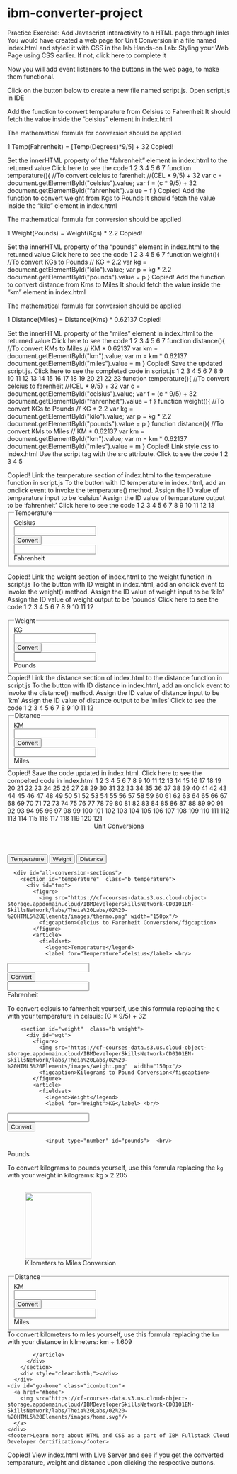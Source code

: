 # ibm-converter-project
Practice Exercise: Add Javascript interactivity to a HTML page through links
You would have created a web page for Unit Conversion in a file named index.html and styled it with CSS in the lab Hands-on Lab: Styling your Web Page using CSS earlier. If not, click here to complete it

Now you will add event listeners to the buttons in the web page, to make them functional.

Click on the button below to create a new file named script.js.
 Open script.js in IDE

Add the function to convert temparature from Celsius to Fahrenheit
It should fetch the value inside the “celsius” element in index.html

The mathematical formula for conversion should be applied

1
Temp(Fahrenheit) = [Temp(Degrees)*9/5] + 32
Copied!

Set the innerHTML property of the “fahrenheit” element in index.html to the returned value
Click here to see the code
1
2
3
4
5
6
7
function temperature(){
    //To convert celcius to farenheit
    //(CEL * 9/5) + 32
    var c = document.getElementById("celsius").value;
    var f = (c * 9/5) + 32
    document.getElementById("fahrenheit").value = f
}
Copied!
Add the function to convert weight from Kgs to Pounds
It should fetch the value inside the “kilo” element in index.html

The mathematical formula for conversion should be applied

1
Weight(Pounds) = Weight(Kgs) * 2.2
Copied!

Set the innerHTML property of the “pounds” element in index.html to the returned value
Click here to see the code
1
2
3
4
5
6
7
function weight(){
    //To convert KGs to Pounds
    // KG * 2.2
    var kg = document.getElementById("kilo").value;
    var p = kg * 2.2
    document.getElementById("pounds").value = p
}
Copied!
Add the function to convert distance from Kms to Miles
It should fetch the value inside the “km” element in index.html

The mathematical formula for conversion should be applied

1
Distance(Miles) = Distance(Kms) * 0.62137
Copied!

Set the innerHTML property of the “miles” element in index.html to the returned value
Click here to see the code
1
2
3
4
5
6
7
function distance(){
    //To convert KMs to Miles
    // KM * 0.62137
    var km = document.getElementById("km").value;
    var m = km * 0.62137
    document.getElementById("miles").value = m
}
Copied!
Save the updated script.js.
Click here to see the completed code in script.js
1
2
3
4
5
6
7
8
9
10
11
12
13
14
15
16
17
18
19
20
21
22
23
function temperature(){
    //To convert celcius to farenheit
    //(CEL * 9/5) + 32
    var c = document.getElementById("celsius").value;
    var f = (c * 9/5) + 32
    document.getElementById("fahrenheit").value = f
}
function weight(){
    //To convert KGs to Pounds
    // KG * 2.2
    var kg = document.getElementById("kilo").value;
    var p = kg * 2.2
    document.getElementById("pounds").value = p
}
function distance(){
    //To convert KMs to Miles
    // KM * 0.62137
    var km = document.getElementById("km").value;
    var m = km * 0.62137
    document.getElementById("miles").value = m
}
Copied!
Link style.css to index.html
Use the script tag with the src attribute.
Click to see the code
1
2
3
4
5
  <head>
      <title>Document</title>
      <link rel="stylesheet" href="style.css">
      <script src="script.js"></script>
  </head>
Copied!
Link the temperature section of index.html to the temperature function in script.js
To the button with ID temperature in index.html, add an onclick event to invoke the temperature() method.
Assign the ID value of temparature input to be ‘celsius’
Assign the ID value of temparature output to be ‘fahrenheit’
Click here to see the code
1
2
3
4
5
6
7
8
9
10
11
12
13
<fieldset>
    <legend>Temperature</legend>
    <label for="Temperature">Celsius</label> <br/>
    <input type="number" id="celsius"> <br/>
    <button id="temperature" onclick="temperature()"> Convert </button> <br/>
    <input type="number" id="fahrenheit"> <br/>
    <label for="Temperature">Fahrenheit</label>
</fieldset>
              
Copied!
Link the weight section of index.html to the weight function in script.js
To the button with ID weight in index.html, add an onclick event to invoke the weight() method.
Assign the ID value of weight input to be ‘kilo’
Assign the ID value of weight output to be ‘pounds’
Click here to see the code
1
2
3
4
5
6
7
8
9
10
11
12
<fieldset>
    <legend>Weight</legend>
    <label for="Weight">KG</label> <br/>
    <input type="number" id="kilo"> <br/>
    <button id="weight" onclick="weight()"> Convert </button>  <br/>
    <input type="number" id="pounds">  <br/>
    <label for="Weight">Pounds</label>
</fieldset>
Copied!
Link the distance section of index.html to the distance function in script.js
To the button with ID distance in index.html, add an onclick event to invoke the distance() method.
Assign the ID value of distance input to be ‘km’
Assign the ID value of distance output to be ‘miles’
Click to see the code
1
2
3
4
5
6
7
8
9
10
11
12
<fieldset>
    <legend>Distance</legend>
    <label for="Distance">KM</label> <br/>
    <input type="number" id="km">  <br/>
    <button id="distance" onclick="distance()"> Convert </button> <br/>
    <input type="number" id="miles">  <br/>
    <label for="Distance">Miles</label>
</fieldset>
Copied!
Save the code updated in index.html.
Click here to see the compelted code in index.html
1
2
3
4
5
6
7
8
9
10
11
12
13
14
15
16
17
18
19
20
21
22
23
24
25
26
27
28
29
30
31
32
33
34
35
36
37
38
39
40
41
42
43
44
45
46
47
48
49
50
51
52
53
54
55
56
57
58
59
60
61
62
63
64
65
66
67
68
69
70
71
72
73
74
75
76
77
78
79
80
81
82
83
84
85
86
87
88
89
90
91
92
93
94
95
96
97
98
99
100
101
102
103
104
105
106
107
108
109
110
111
112
113
114
115
116
117
118
119
120
121
<!DOCTYPE html>
<html lang="en">
  <head>
      <title>Document</title>
      <link rel="stylesheet" href="style.css">
      <script src="script.js"></script>
  </head>
  <body>
      <section id="home">
        <header>
          Unit Conversions
        </header>
        <nav>
          <div class="topdiv">
            <a href="#temperature"><button  class="topmenu">Temperature</button></a>
            <a href="#weight"><button  class="topmenu">Weight</button></a>
            <a href="#distance"><button  class="topmenu">Distance</button></a>
          </div>
        </nav>
      </section>    
      <div style="clear:both;"></div>
     
      <div id="all-conversion-sections">
        <section id="temperature"  class="b temperature">
          <div id="tmp">
            <figure>
              <img src="https://cf-courses-data.s3.us.cloud-object-storage.appdomain.cloud/IBMDeveloperSkillsNetwork-CD0101EN-SkillsNetwork/labs/Theia%20Labs/02%20-%20HTML5%20Elements/images/thermo.png" width="150px"/>
              <figcaption>Celcius to Farenheit Conversion</figcaption>
            </figure>
            <article>
              <fieldset>
                <legend>Temperature</legend>
                <label for="Temperature">Celsius</label> <br/>
 <input type="number" id="celsius"> <br/>
                <button id="temperature" onclick="temperature()"> Convert </button> <br/>
                <input type="number" id="fahrenheit"> <br/>
 <label for="Temperature">Fahrenheit</label>
              </fieldset>
              <aside>
                To convert celsuis to fahrenheit yourself, use this formula replacing the `C` with your temperature in celsuis: (C × 9/5) + 32
              </aside>
            </article>
          </div>
        </section>
        <div style="clear:both;"></div>
      
        <section id="weight"  class="b weight">          
          <div id="wgt">
            <figure>
              <img src="https://cf-courses-data.s3.us.cloud-object-storage.appdomain.cloud/IBMDeveloperSkillsNetwork-CD0101EN-SkillsNetwork/labs/Theia%20Labs/02%20-%20HTML5%20Elements/images/weight.png"  width="150px"/>
              <figcaption>Kilograms to Pound Conversion</figcaption>
            </figure>
            <article>
              <fieldset>
                <legend>Weight</legend>
                <label for="Weight">KG</label> <br/>
 <input type="number" id="kilo"> <br/>
                <button id="weight" onclick="weight()"> Convert </button>  <br/>
 
                <input type="number" id="pounds">  <br/>
  <label for="Weight">Pounds</label>    
              </fieldset>
              <aside>
                To convert kilograms to pounds yourself, use this formula replacing the `kg` with your weight in kilograms: kg x 2.205
              </aside>      
            </article>
          </div>
        </section>
        <div style="clear:both;"></div>
        <section id="distance"  class="b distance">
          <div id="dst">
            <figure>
              <img src="https://cf-courses-data.s3.us.cloud-object-storage.appdomain.cloud/IBMDeveloperSkillsNetwork-CD0101EN-SkillsNetwork/labs/Theia%20Labs/02%20-%20HTML5%20Elements/images/speedo.png"  width="150px"/>
              <figcaption>Kilometers to Miles Conversion</figcaption>
            </figure>
            <article>
              <fieldset>
                <legend>Distance</legend>
                  <label for="Distance">KM</label> <br/>
 <input type="number" id="km">  <br/>
                  <button id="distance" onclick="distance()"> Convert </button> <br/>
                  <input type="number" id="miles">  <br/>
  <label for="Distance">Miles</label>
              </fieldset>
              <aside>
                To convert kilometers to miles yourself, use this formula replacing the `km` with your distance in kilmeters: km &divide; 1.609
              </aside>
    
            </article>
          </div>
        </section>
        <div style="clear:both;"></div>
      </div>
    <div id="go-home" class="iconbutton">
      <a href="#home">
        <img src="https://cf-courses-data.s3.us.cloud-object-storage.appdomain.cloud/IBMDeveloperSkillsNetwork-CD0101EN-SkillsNetwork/labs/Theia%20Labs/02%20-%20HTML5%20Elements/images/home.svg"/>
      </a>
    </div>
    <footer>Learn more about HTML and CSS as a part of IBM Fullstack Cloud Developer Certification</footer>
  </body>
</html>
Copied!
View index.html with Live Server and see if you get the converted temparature, weight and distance upon clicking the respective buttons.
